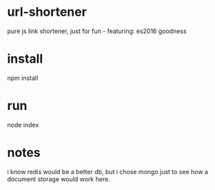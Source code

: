# url-shortener
pure js link shortener, just for fun - featuring: es2016 goodness

# install
npm install

# run
node index

# notes
i know redis would be a better db, but i chose mongo just to see how a document storage would work here.
